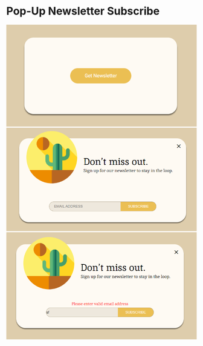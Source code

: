 # Pop-Up Newsletter Subscribe

![Pop-Up Newsletter Subscribe](ss1.png)
![Pop-Up Newsletter Subscribe](ss2.png)
![Pop-Up Newsletter Subscribe](ss3.png)
